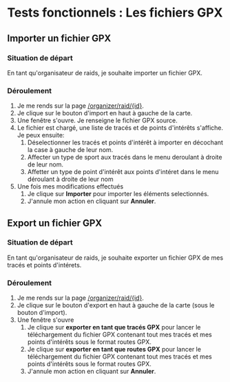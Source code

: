 # Tests fonctionnels : Les fichiers GPX

## Importer un fichier GPX

### Situation de départ

En tant qu'organisateur de raids, je souhaite importer un fichier GPX.

### Déroulement 

1. Je me rends sur la page [/organizer/raid/{id}](/organizer/raid/{id}).
2. Je clique sur le bouton d'import en haut à gauche de la carte.
3. Une fenêtre s'ouvre. Je renseigne le fichier GPX source.
4. Le fichier est chargé, une liste de tracés et de points d'intérêts s'affiche. Je peux ensuite:
   1. Déselectionner les tracés et points d'intérêt à importer en décochant la case à gauche de leur nom.
   2. Affecter un type de sport aux tracés dans le menu deroulant à droite de leur nom.
   3. Affetter un type de point d'intérêt aux points d'intéret dans le menu déroulant à droite de leur nom
5. Une fois mes modifications effectués
   1. Je clique sur **Importer** pour importer les éléments selectionnés.
   2. J'annule mon action en cliquant sur **Annuler**.

## Export un fichier GPX

### Situation de départ

En tant qu'organisateur de raids, je souhaite exporter un fichier GPX de mes tracés et points d'intérets.

### Déroulement 

1. Je me rends sur la page [/organizer/raid/{id}](/organizer/raid/{id}).
2. Je clique sur le bouton d'export en haut à gauche de la carte (sous le bouton d'import).
3. Une fenêtre s'ouvre
   1. Je clique sur **exporter en tant que tracés GPX** pour lancer le téléchargement du fichier GPX contenant tout mes tracés et mes points d'intérêts sous le format routes GPX.
   2. Je clique sur **exporter en tant que routes GPX** pour lancer le téléchargement du fichier GPX contenant tout mes tracés et mes points d'intérêts sous le format routes GPX.
   3. J'annule mon action en cliquant sur **Annuler**.